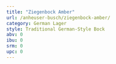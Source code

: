 ```yaml
---
title: "Ziegenbock Amber"
url: /anheuser-busch/ziegenbock-amber/
category: German Lager
style: Traditional German-Style Bock
abv: 0
ibu: 0
srm: 0
upc: 0
---
```


